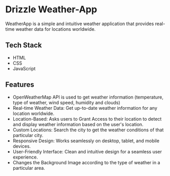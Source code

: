 # Drizzle Weather-App
WeatherApp is a simple and intuitive weather application that provides real-time weather data for locations worldwide.


## Tech Stack
- HTML 
- CSS
- JavaScript


## Features

- OpenWeatherMap API is used to get weather information (temperature, type of weather, wind speed, humidity and clouds)
- Real-time Weather Data: Get up-to-date weather information for any location worldwide.
- Location-Based: Asks users to Grant Access to their location to detect and display weather information based on the user's location.
- Custom Locations: Search the city to get the weather conditions of that particular city.
- Responsive Design: Works seamlessly on desktop, tablet, and mobile devices.
- User-Friendly Interface: Clean and intuitive design for a seamless user experience.
- Changes the Background Image according to the type of weather in a particular area.

